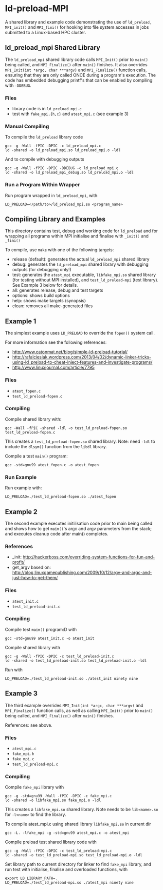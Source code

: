 # ld-preload-MPI

A shared library and example code demonstrating the use of `ld_preload`, `MPI_init()` and `MPI_fini()`
for hooking into file system accesses in jobs submitted to a Linux-based HPC cluster.


## ld_preload_mpi Shared Library

The `ld_preload_mpi` shared library code calls `MPI_Init()` prior to `main()`
being called, and `MPI_Finalize()` after `main()` finishes. It also overrides
`MPI_Init(int *argc, char ***argv)` and `MPI_Finalize()` function calls,
ensuring that they are only called ONCE during a program's execution.
The code has embedded debugging printf's that can be enabled by
compiling with `-DDEBUG`.

### Files

* library code is in `ld_preload_mpi.c`
* test with `fake_mpi.{h,c}` and `atest_mpi.c` (see example 3)

### Manual Compiling

To compile the `ld_preload` library code
```
gcc -g -Wall -fPIC -DPIC -c ld_preload_mpi.c
ld -shared -o ld_preload_mpi.so ld_preload_mpi.o -ldl
```
And to compile with debugging outputs
```
gcc -g -Wall -fPIC -DPIC -DDEBUG -c ld_preload_mpi.c
ld -shared -o ld_preload_mpi_debug.so ld_preload_mpi.o -ldl
```

### Run a Program Within Wrapper

Run program wrapped in `ld_preload_mpi`, with
```
LD_PRELOAD=</path/to>/ld_preload_mpi.so <program_name>
```

## Compiling Library and Examples

This directory contains test, debug and working code for `ld_preload`
and for wrapping all programs within MPI initialise and finalise with
`_init()` and `_fini()`

To compile, use `make` with one of the following targets:
* release (default): generates the actual `ld_preload_mpi` shared library
* debug: generates the `ld_preload_mpi` shared library with debugging outputs
         (for debugging only!)
* test: generates the `atest_mpi` executable, `libfake_mpi.so` shared library
        (for testing without MPI installed), and `test_ld_preload-mpi`
        (test library). See Example 3 below for details.
* all: generates release, debug and test targets
* options: shows build options
* help: shows make targets (synopsis)
* clean: removes all make-generated files


## Example 1

The simplest example uses `LD_PRELOAD` to override the `fopen()` system call.

For more information see the following references:
* http://www.catonmat.net/blog/simple-ld-preload-tutorial/
* http://rafalcieslak.wordpress.com/2013/04/02/dynamic-linker-tricks-using-ld_preload-to-cheat-inject-features-and-investigate-programs/
* http://www.linuxjournal.com/article/7795

### Files

* `atest_fopen.c`
* `test_ld_preload-fopen.c`

### Compiling

Compile shared library with:
```
gcc -Wall -fPIC -shared -ldl -o test_ld_preload-fopen.so test_ld_preload-fopen.c
```

This creates a `test_ld_preload-fopen.so` shared library.
Note: need `-ldl` to include the `dlsym()` function from the `libdl` library.

Compile a test `main()` program:
```
gcc -std=gnu99 atest_fopen.c -o atest_fopen
```

### Run Example

Run example with:
```
LD_PRELOAD=./test_ld_preload-fopen.so ./atest_fopen
```


## Example 2

The second example executes initilisation code prior to main being called
and shows how to get `main()`'s argc and argv parameters from the stack; and
executes cleanup code after main() completes.

### References
* _init: http://hackerboss.com/overriding-system-functions-for-fun-and-profit/
* get_argv based on: http://blog.linuxgamepublishing.com/2009/10/12/argv-and-argc-and-just-how-to-get-them/

### Files
* `atest_init.c`
* `test_ld_preload-init.c`

### Compiling

Compile test `main()` program:D with
```
gcc -std=gnu99 atest_init.c -o atest_init
```

Compile shared library with
```
gcc -g -Wall -fPIC -DPIC -c test_ld_preload-init.c
ld -shared -o test_ld_preload-init.so test_ld_preload-init.o -ldl
```

Run with
```
LD_PRELOAD=./test_ld_preload-init.so ./atest_init ninety nine
```

## Example 3

The third example overrides `MPI_Init(int *argc, char ***argv)` and
`MPI_Finalize()` function calls, as well as calling `MPI_Init()` prior to
`main()` being called, and `MPI_Finalize()` after `main()` finishes.

References: see above.

### Files

* `atest_mpi.c`
* `fake_mpi.h`
* `fake_mpi.c`
* `test_ld_preload-mpi.c`

### Compiling

Compile `fake_mpi` library with
```
gcc -g -std=gnu99 -Wall -fPIC -DPIC -c fake_mpi.c
ld -shared -o libfake_mpi.so fake_mpi.o -ldl
```

This creates a `libfake_mpi.so` shared library.
Note needs to be `lib<name>.so` for `-l<name>` to find the library.

To compile atest_mpi.c using shared library `libfake_mpi.so` in current dir
```
gcc -L. -lfake_mpi -g -std=gnu99 atest_mpi.c -o atest_mpi
```

Compile preload test shared library code with
```
gcc -g -Wall -fPIC -DPIC -c test_ld_preload-mpi.c
ld -shared -o test_ld_preload-mpi.so test_ld_preload-mpi.o -ldl
```

Set library path to current directory for linker to find `fake_mpi` library,
and run test with initialise, finalise and overloaded functions, with
```
export LD_LIBRARY_PATH=.
LD_PRELOAD=./test_ld_preload-mpi.so ./atest_mpi ninety nine
```

